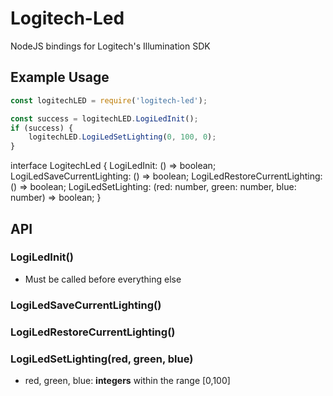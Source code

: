 # Logitech-Led

NodeJS bindings for Logitech's Illumination SDK

## Example Usage

```js
const logitechLED = require('logitech-led');

const success = logitechLED.LogiLedInit();
if (success) {
    logitechLED.LogiLedSetLighting(0, 100, 0);
}
```

interface LogitechLed {
    LogiLedInit: () => boolean;
    LogiLedSaveCurrentLighting: () => boolean;
    LogiLedRestoreCurrentLighting: () => boolean;
    LogiLedSetLighting: (red: number, green: number, blue: number) => boolean;
}

## API

### LogiLedInit()

* Must be called before everything else

### LogiLedSaveCurrentLighting()

### LogiLedRestoreCurrentLighting()

### LogiLedSetLighting(red, green, blue)

* red, green, blue: **integers** within the range [0,100]
